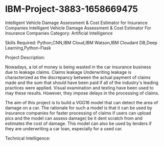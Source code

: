 # IBM-Project-3883-1658669475
Intelligent Vehicle Damage Assessment &amp; Cost Estimator for Insurance Companies
Intelligent Vehicle Damage Assessment & Cost Estimator For Insurance Companies
Category: Artificial Intelligence

Skills Required:
Python,CNN,IBM Cloud,IBM Watson,IBM Cloudant DB,Deep Learning,Python-Flask

Project Description:

Nowadays, a lot of money is being wasted in the car insurance business due to leakage claims. Claims leakage Underwriting leakage is characterized as the discrepancy between the actual payment of claims made and the sum that should have been paid if all of the industry's leading practices were applied. Visual examination and testing have been used to may these results. However, they impose delays in the processing of claims.

The aim of this project is to build a VGG16 model that can detect the area of damage on a car. The rationale for such a model is that it can be used by insurance companies for faster processing of claims if users can upload pics and the model can assess damage( be it dent scratch from and estimates the cost of damage. This model can also be used by lenders if they are underwriting a car loan, especially for a used car.



Technical Intelligence:

 

